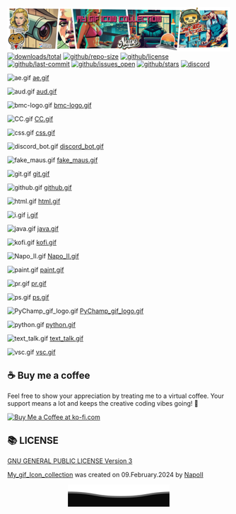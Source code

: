 [![github/NapoII/My_gif_Icon_collection](https://raw.githubusercontent.com/NapoII/My_gif_Icon_collection/main/README_img/Readme_top.png)](https://github.com/NapoII/My_gif_Icon_collection)
[![downloads/total](https://img.shields.io/github/downloads/NapoII/My_gif_Icon_collection/total)](https://github.com/NapoII/My_gif_Icon_collection/archive/refs/heads/main.zip) [![github/repo-size](https://img.shields.io/github/repo-size/NapoII/My_gif_Icon_collection)](https://github.com/NapoII/My_gif_Icon_collection/archive/refs/heads/main.zip) [![github/license](https://img.shields.io/github/license/NapoII/My_gif_Icon_collection)](https://github.com/NapoII/My_gif_Icon_collection/blob/main/LICENSE) [![github/last-commit](https://img.shields.io/github/downloads/NapoII/My_gif_Icon_collection/total)](https://img.shields.io/github/issues/NapoII/My_gif_Icon_collection?style=plastic) [![github/issues_open](https://img.shields.io/github/issues/NapoII/My_gif_Icon_collection?style=plastic)](https://img.shields.io/github/issues-raw/NapoII/My_gif_Icon_collection) [![github/stars](https://img.shields.io/github/stars/NapoII/My_gif_Icon_collection?style=social)](https://github.com/NapoII/My_gif_Icon_collection/stargazers) [![discord](https://img.shields.io/discord/190307701169979393)](https://discord.gg/knTKtKVfnr)


![ae.gif](D:\Pr0grame\My_HTML\My_gif_Icon_collection\My_gif_Icon_collection\ae.gif)
[ae.gif](D:\Pr0grame\My_HTML\My_gif_Icon_collection\My_gif_Icon_collection\ae.gif)

![aud.gif](D:\Pr0grame\My_HTML\My_gif_Icon_collection\My_gif_Icon_collection\aud.gif)
[aud.gif](D:\Pr0grame\My_HTML\My_gif_Icon_collection\My_gif_Icon_collection\aud.gif)

![bmc-logo.gif](D:\Pr0grame\My_HTML\My_gif_Icon_collection\My_gif_Icon_collection\bmc-logo.gif)
[bmc-logo.gif](D:\Pr0grame\My_HTML\My_gif_Icon_collection\My_gif_Icon_collection\bmc-logo.gif)

![CC.gif](D:\Pr0grame\My_HTML\My_gif_Icon_collection\My_gif_Icon_collection\CC.gif)
[CC.gif](D:\Pr0grame\My_HTML\My_gif_Icon_collection\My_gif_Icon_collection\CC.gif)

![css.gif](D:\Pr0grame\My_HTML\My_gif_Icon_collection\My_gif_Icon_collection\css.gif)
[css.gif](D:\Pr0grame\My_HTML\My_gif_Icon_collection\My_gif_Icon_collection\css.gif)

![discord_bot.gif](D:\Pr0grame\My_HTML\My_gif_Icon_collection\My_gif_Icon_collection\discord_bot.gif)
[discord_bot.gif](D:\Pr0grame\My_HTML\My_gif_Icon_collection\My_gif_Icon_collection\discord_bot.gif)

![fake_maus.gif](D:\Pr0grame\My_HTML\My_gif_Icon_collection\My_gif_Icon_collection\fake_maus.gif)
[fake_maus.gif](D:\Pr0grame\My_HTML\My_gif_Icon_collection\My_gif_Icon_collection\fake_maus.gif)

![git.gif](D:\Pr0grame\My_HTML\My_gif_Icon_collection\My_gif_Icon_collection\git.gif)
[git.gif](D:\Pr0grame\My_HTML\My_gif_Icon_collection\My_gif_Icon_collection\git.gif)

![github.gif](D:\Pr0grame\My_HTML\My_gif_Icon_collection\My_gif_Icon_collection\github.gif)
[github.gif](D:\Pr0grame\My_HTML\My_gif_Icon_collection\My_gif_Icon_collection\github.gif)

![html.gif](D:\Pr0grame\My_HTML\My_gif_Icon_collection\My_gif_Icon_collection\html.gif)
[html.gif](D:\Pr0grame\My_HTML\My_gif_Icon_collection\My_gif_Icon_collection\html.gif)

![i.gif](D:\Pr0grame\My_HTML\My_gif_Icon_collection\My_gif_Icon_collection\i.gif)
[i.gif](D:\Pr0grame\My_HTML\My_gif_Icon_collection\My_gif_Icon_collection\i.gif)

![java.gif](D:\Pr0grame\My_HTML\My_gif_Icon_collection\My_gif_Icon_collection\java.gif)
[java.gif](D:\Pr0grame\My_HTML\My_gif_Icon_collection\My_gif_Icon_collection\java.gif)

![kofi.gif](D:\Pr0grame\My_HTML\My_gif_Icon_collection\My_gif_Icon_collection\kofi.gif)
[kofi.gif](D:\Pr0grame\My_HTML\My_gif_Icon_collection\My_gif_Icon_collection\kofi.gif)

![Napo_II.gif](D:\Pr0grame\My_HTML\My_gif_Icon_collection\My_gif_Icon_collection\Napo_II.gif)
[Napo_II.gif](D:\Pr0grame\My_HTML\My_gif_Icon_collection\My_gif_Icon_collection\Napo_II.gif)

![paint.gif](D:\Pr0grame\My_HTML\My_gif_Icon_collection\My_gif_Icon_collection\paint.gif)
[paint.gif](D:\Pr0grame\My_HTML\My_gif_Icon_collection\My_gif_Icon_collection\paint.gif)

![pr.gif](D:\Pr0grame\My_HTML\My_gif_Icon_collection\My_gif_Icon_collection\pr.gif)
[pr.gif](D:\Pr0grame\My_HTML\My_gif_Icon_collection\My_gif_Icon_collection\pr.gif)

![ps.gif](D:\Pr0grame\My_HTML\My_gif_Icon_collection\My_gif_Icon_collection\ps.gif)
[ps.gif](D:\Pr0grame\My_HTML\My_gif_Icon_collection\My_gif_Icon_collection\ps.gif)

![PyChamp_gif_logo.gif](D:\Pr0grame\My_HTML\My_gif_Icon_collection\My_gif_Icon_collection\PyChamp_gif_logo.gif)
[PyChamp_gif_logo.gif](D:\Pr0grame\My_HTML\My_gif_Icon_collection\My_gif_Icon_collection\PyChamp_gif_logo.gif)

![python.gif](D:\Pr0grame\My_HTML\My_gif_Icon_collection\My_gif_Icon_collection\python.gif)
[python.gif](D:\Pr0grame\My_HTML\My_gif_Icon_collection\My_gif_Icon_collection\python.gif)

![text_talk.gif](D:\Pr0grame\My_HTML\My_gif_Icon_collection\My_gif_Icon_collection\text_talk.gif)
[text_talk.gif](D:\Pr0grame\My_HTML\My_gif_Icon_collection\My_gif_Icon_collection\text_talk.gif)

![vsc.gif](D:\Pr0grame\My_HTML\My_gif_Icon_collection\My_gif_Icon_collection\vsc.gif)
[vsc.gif](D:\Pr0grame\My_HTML\My_gif_Icon_collection\My_gif_Icon_collection\vsc.gif)




## ☕ Buy me a coffee <a name = "coffee"></a>

Feel free to show your appreciation by treating me to a virtual coffee. Your support means a lot and keeps the creative coding vibes going! 🚀

<a href='https://ko-fi.com/M4M0TS4ZM' target='_blank'><img height='36' style='border:0px;height:36px;' src='https://storage.ko-fi.com/cdn/kofi1.png?v=3' border='0' alt='Buy Me a Coffee at ko-fi.com' /></a>

## 📚 LICENSE <a name = "LICENSE"></a>

[GNU GENERAL PUBLIC LICENSE Version 3](LICENSE)

[My_gif_Icon_collection](My_gif_Icon_collection) was created on 09.February.2024 by [NapoII](https://github.com/NapoII)


    
<p align="center">
<img src="https://raw.githubusercontent.com/NapoII/NapoII/233630a814f7979f575c7f764dbf1f4804b05332/Bottom.svg" alt="Github Stats" />
</p>
